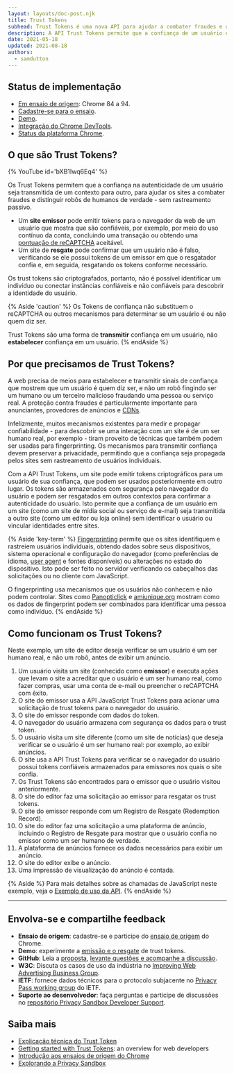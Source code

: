 ```yaml
---
layout: layouts/doc-post.njk
title: Trust Tokens
subhead: Trust Tokens é uma nova API para ajudar a combater fraudes e distinguir robôs de humanos de verdade, sem rastreamento passivo.
description: A API Trust Tokens permite que a confiança de um usuário em um contexto seja transmitida a outro contexto, sem identificar o usuário ou vincular identidades entre os dois contextos. A API permite que uma origem emita tokens criptográficos para um usuário de sua confiança. Os tokens são armazenados pelo navegador do usuário. O navegador pode então usar os tokens em outros contextos para avaliar a autenticidade do usuário.
date: 2021-05-18
updated: 2021-08-18
authors:
  - samdutton
---
```


## Status de implementação

- [Em ensaio de origem](https://web.dev/origin-trials/): Chrome 84 a 94.
- [Cadastre-se para o ensaio](/origintrials/#/view_trial/2479231594867458049).
- [Demo](https://trust-token-demo.glitch.me/).
- [Integração do Chrome DevTools](https://developers.google.com/web/updates/2021/01/devtools?utm_source=devtools#trust-token).
- [Status da plataforma Chrome](https://www.chromestatus.com/feature/5078049450098688).

## O que são Trust Tokens?

{% YouTube id='bXB1Iwq6Eq4' %}

Os Trust Tokens permitem que a confiança na autenticidade de um usuário seja transmitida de um contexto para outro, para ajudar os sites a combater fraudes e distinguir robôs de humanos de verdade - sem rastreamento passivo.

- Um **site emissor** pode emitir tokens para o navegador da web de um usuário que mostra que são confiáveis, por exemplo, por meio do uso contínuo da conta, concluindo uma transação ou obtendo uma [pontuação de reCAPTCHA](https://developers.google.com/recaptcha) aceitável.
- Um site de **resgate** pode confirmar que um usuário não é falso, verificando se ele possui tokens de um emissor em que o resgatador confia e, em seguida, resgatando os tokens conforme necessário.

Os trust tokens são criptografados, portanto, não é possível identificar um indivíduo ou conectar instâncias confiáveis e não confiáveis para descobrir a identidade do usuário.

{% Aside 'caution' %} Os Tokens de confiança não substituem o reCAPTCHA ou outros mecanismos para determinar se um usuário é ou não quem diz ser.

Trust Tokens são uma forma de **transmitir** confiança em um usuário, não **estabelecer** confiança em um usuário. {% endAside %}

## Por que precisamos de Trust Tokens?

A web precisa de meios para estabelecer e transmitir sinais de confiança que mostrem que um usuário é quem diz ser, e não um robô fingindo ser um humano ou um terceiro malicioso fraudando uma pessoa ou serviço real. A proteção contra fraudes é particularmente importante para anunciantes, provedores de anúncios e [CDNs](https://www.cloudflare.com/en-gb/learning/cdn/what-is-a-cdn/).

Infelizmente, muitos mecanismos existentes para medir e propagar confiabilidade - para descobrir se uma interação com um site é de um ser humano real, por exemplo - tiram proveito de técnicas que também podem ser usadas para fingerprinting. Os mecanismos para transmitir confiança devem preservar a privacidade, permitindo que a confiança seja propagada pelos sites sem rastreamento de usuários individuais.

Com a API Trust Tokens, um site pode emitir tokens criptográficos para um usuário de sua confiança, que podem ser usados posteriormente em outro lugar. Os tokens são armazenados com segurança pelo navegador do usuário e podem ser resgatados em outros contextos para confirmar a autenticidade do usuário. Isto permite que a confiança de um usuário em um site (como um site de mídia social ou serviço de e-mail) seja transmitida a outro site (como um editor ou loja online) sem identificar o usuário ou vincular identidades entre sites.

{% Aside 'key-term' %}  [Fingerprinting](https://w3c.github.io/fingerprinting-guidance/#passive) permite que os sites identifiquem e rastreiem usuários individuais, obtendo dados sobre seus dispositivos, sistema operacional e configuração do navegador (como preferências de idioma, [user agent](https://developer.mozilla.org/docs/Web/API/NavigatorID/userAgent) e fontes disponíveis) ou alterações no estado do dispositivo. Isto pode ser feito no servidor verificando os cabeçalhos das solicitações ou no cliente com JavaScript.

O fingerprinting usa mecanismos que os usuários não conhecem e não podem controlar. Sites como [Panopticlick](https://panopticlick.eff.org/) e [amiunique.org](https://amiunique.org/) mostram como os dados de fingerprint podem ser combinados para identificar uma pessoa como indivíduo. {% endAside %}

## Como funcionam os Trust Tokens?

Neste exemplo, um site de editor deseja verificar se um usuário é um ser humano real, e não um robô, antes de exibir um anúncio.

1. Um usuário visita um site (conhecido como **emissor**) e executa ações que levam o site a acreditar que o usuário é um ser humano real, como fazer compras, usar uma conta de e-mail ou preencher o reCAPTCHA com êxito.
2. O site do emissor usa a API JavaScript Trust Tokens para acionar uma solicitação de trust tokens para o navegador do usuário.
3. O site do emissor responde com dados do token.
4. O navegador do usuário armazena com segurança os dados para o trust token.
5. O usuário visita um site diferente (como um site de notícias) que deseja verificar se o usuário é um ser humano real: por exemplo, ao exibir anúncios.
6. O site usa a API Trust Tokens para verificar se o navegador do usuário possui tokens confiáveis armazenados para emissores nos quais o site confia.
7. Os Trust Tokens são encontrados para o emissor que o usuário visitou anteriormente.
8. O site do editor faz uma solicitação ao emissor para resgatar os trust tokens.
9. O site do emissor responde com um Registro de Resgate (Redemption Record).
10. O site do editor faz uma solicitação a uma plataforma de anúncio, incluindo o Registro de Resgate para mostrar que o usuário confia no emissor como um ser humano de verdade.
11. A plataforma de anúncios fornece os dados necessários para exibir um anúncio.
12. O site do editor exibe o anúncio.
13. Uma impressão de visualização do anúncio é contada.

{% Aside %} Para mais detalhes sobre as chamadas de JavaScript neste exemplo, veja o [Exemplo de uso da API](https://web.dev/trust-tokens/#sample-api-usage). {% endAside %}

---

## Envolva-se e compartilhe feedback

- **Ensaio de origem**: cadastre-se e participe do [ensaio de origem](/origintrials/#/view_trial/2479231594867458049) do Chrome.
- **Demo**: experimente a [emissão e o resgate](https://trust-token-demo.glitch.me/) de trust tokens.
- **GitHub**: Leia a [proposta](https://github.com/WICG/trust-token-api), [levante questões e acompanhe a discussão](https://github.com/WICG/trust-token-api/issues).
- **W3C**: Discuta os casos de uso da indústria no [Improving Web Advertising Business Group](https://www.w3.org/community/web-adv/participants).
- **IETF**: fornece dados técnicos para o protocolo subjacente no [Privacy Pass working group](https://datatracker.ietf.org/wg/privacypass/about/) do IETF.
- **Suporte ao desenvolvedor**: faça perguntas e participe de discussões no [repositório Privacy Sandbox Developer Support](https://github.com/GoogleChromeLabs/privacy-sandbox-dev-support).

## Saiba mais

- [Explicação técnica do Trust Token](https://github.com/dvorak42/trust-token-api)
- [Getting started with Trust Tokens](https://web.dev/trust-tokens/): an overview for web developers
- [Introdução aos ensaios de origem do Chrome](https://web.dev/origin-trials)
- [Explorando a Privacy Sandbox](https://web.dev/digging-into-the-privacy-sandbox)
